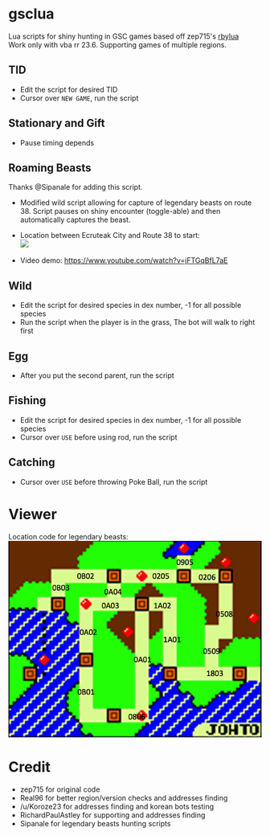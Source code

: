 # gsclua
Lua scripts for shiny hunting in GSC games based off zep715's [rbylua](https://github.com/zep715/rbylua)   
Work only with vba rr 23.6.
Supporting games of multiple regions.

## TID
- Edit the script for desired TID
- Cursor over `NEW GAME`, run the script

## Stationary and Gift
- Pause timing depends

## Roaming Beasts
Thanks @Sipanale for adding this script.
- Modified wild script allowing for capture of legendary beasts on route 38. Script pauses on shiny encounter (toggle-able) and then automatically captures the beast.

- Location between Ecruteak City and Route 38 to start:  
  ![](https://user-images.githubusercontent.com/24725521/30697180-0ef1349c-9eac-11e7-98d5-5ae7feff0de8.png)

- Video demo:
  https://www.youtube.com/watch?v=jFTGqBfL7aE

## Wild
- Edit the script for desired species in dex number, -1 for all possible species
- Run the script when the player is in the grass, The bot will walk to right first

## Egg
- After you put the second parent, run the script

## Fishing
- Edit the script for desired species in dex number, -1 for all possible species
- Cursor over `USE` before using rod, run the script

## Catching
- Cursor over `USE` before throwing Poke Ball, run the script

# Viewer
Location code for legendary beasts:
![](Viewer/Location%20Code.png)

# Credit
- zep715 for original code
- Real96 for better region/version checks and addresses finding
- /u/Koroze23 for addresses finding and korean bots testing
- RichardPaulAstley for supporting and addresses finding
- Sipanale for legendary beasts hunting scripts
